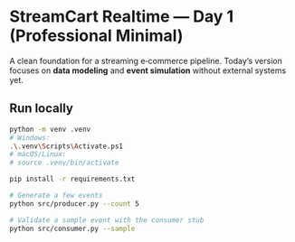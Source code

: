 # StreamCart Realtime — Day 1 (Professional Minimal)

A clean foundation for a streaming e‑commerce pipeline. Today’s version focuses on **data modeling** and **event simulation** without external systems yet.

## Run locally
```bash
python -m venv .venv
# Windows:
.\.venv\Scripts\Activate.ps1
# macOS/Linux:
# source .venv/bin/activate

pip install -r requirements.txt

# Generate a few events
python src/producer.py --count 5

# Validate a sample event with the consumer stub
python src/consumer.py --sample
```

